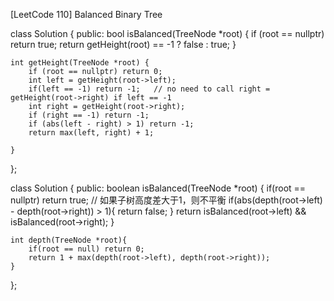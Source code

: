 [LeetCode 110] Balanced Binary Tree


class Solution {
public:
    bool isBalanced(TreeNode *root) {
		if (root == nullptr) return true;
 		return getHeight(root) == -1 ? false : true;
	}

	int getHeight(TreeNode *root) {
		if (root == nullptr) return 0;
		int left = getHeight(root->left);
		if(left == -1) return -1;   // no need to call right = getHeight(root->right) if left == -1
		int right = getHeight(root->right);
		if (right == -1) return -1;
		if (abs(left - right) > 1) return -1;
		return max(left, right) + 1;

	}
};

class Solution {
public:
	boolean isBalanced(TreeNode *root) {
        if(root == nullptr) return true;
        // 如果子树高度差大于1，则不平衡
        if(abs(depth(root->left) - depth(root->right)) > 1){
        	return false;
        }
        return isBalanced(root->left) && isBalanced(root->right);
    }

	int depth(TreeNode *root){
		if(root == null) return 0;
		return 1 + max(depth(root->left), depth(root->right));
	}
};
